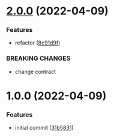 # [2.0.0](https://github.com/garredow/kaiware-sync/compare/v1.0.0...v2.0.0) (2022-04-09)


### Features

* refactor ([8c91d9f](https://github.com/garredow/kaiware-sync/commit/8c91d9f8eb1d9f5ab264ed8ec8ae1ddc84c9c60b))


### BREAKING CHANGES

* change contract

# 1.0.0 (2022-04-09)

### Features

- initial commit ([31b5831](https://github.com/garredow/kaiware-sync/commit/31b5831ee9f568b51da0c6b936224375bece3ffc))
